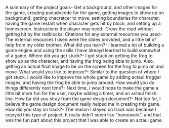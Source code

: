 A summary of the project goals- Get a background, and other images for the game, creating pseudocode for the game, getting images to show up on background, getting chacratcer to move, setting boundaries for character, having the game restart when character gets hit by block, and setting up a homescreen. 
Instructions the player may need- Cross the road without getting hit by the redblocks. 
Citations for any external resources you used- The external resources I used were the slides provided, and a little bit of help from my older brother. 
What did you learn?- I learned a lot of building a game engine and using the skills I have alreayd learned to build somewhat of a game. 
Where did you get stuck?- I got stuck on getting the frog to show up as the character, and having the frog being able to jump. Also, getting an actual float image to be on the screen for the frog to jump on and move. 
What would you like to improve?- Similar to the question of where I got stuck. I would like to improve the whole game by adding actaul frogger images, and having the frog be able to jump around. 
How would you do things differently next time?- Next time, I would hope to make the game a little bit more fun for the user, maybe adding a timer, and an actaul finish line. 
How far did you stray from the game design document?- Not too far, I believe the game design document really helped me in creating this game. 
How did you stay on track?- The reason I stayed on track was because I enjoyed this type of project. It really didn't seem like "homework", and that was the fun part about this project that I was able to create an actaul game. 
